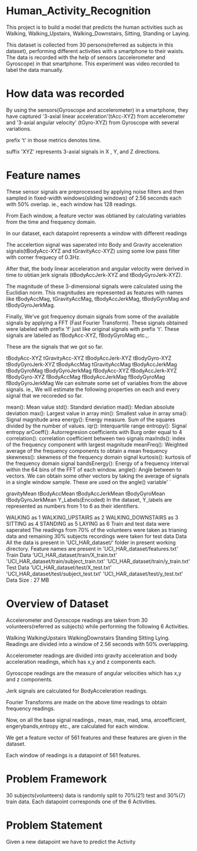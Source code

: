 # Human_Activity_Recognition


This project is to build a model that predicts the human activities such as Walking, Walking_Upstairs, Walking_Downstairs, Sitting, Standing or Laying.

This dataset is collected from 30 persons(referred as subjects in this dataset), performing different activities with a smartphone to their waists. The data is recorded with the help of sensors (accelerometer and Gyroscope) in that smartphone. This experiment was video recorded to label the data manually.

# How data was recorded
By using the sensors(Gyroscope and accelerometer) in a smartphone, they have captured '3-axial linear acceleration'(tAcc-XYZ) from accelerometer and '3-axial angular velocity' (tGyro-XYZ) from Gyroscope with several variations.

prefix 't' in those metrics denotes time.

suffix 'XYZ' represents 3-axial signals in X , Y, and Z directions.

# Feature names
These sensor signals are preprocessed by applying noise filters and then sampled in fixed-width windows(sliding windows) of 2.56 seconds each with 50% overlap. ie., each window has 128 readings.

From Each window, a feature vector was obtianed by calculating variables from the time and frequency domain.

In our dataset, each datapoint represents a window with different readings

The accelertion signal was saperated into Body and Gravity acceleration signals(tBodyAcc-XYZ and tGravityAcc-XYZ) using some low pass filter with corner frequecy of 0.3Hz.

After that, the body linear acceleration and angular velocity were derived in time to obtian jerk signals (tBodyAccJerk-XYZ and tBodyGyroJerk-XYZ).

The magnitude of these 3-dimensional signals were calculated using the Euclidian norm. This magnitudes are represented as features with names like tBodyAccMag, tGravityAccMag, tBodyAccJerkMag, tBodyGyroMag and tBodyGyroJerkMag.

Finally, We've got frequency domain signals from some of the available signals by applying a FFT (Fast Fourier Transform). These signals obtained were labeled with prefix 'f' just like original signals with prefix 't'. These signals are labeled as fBodyAcc-XYZ, fBodyGyroMag etc.,.

These are the signals that we got so far.

tBodyAcc-XYZ
tGravityAcc-XYZ
tBodyAccJerk-XYZ
tBodyGyro-XYZ
tBodyGyroJerk-XYZ
tBodyAccMag
tGravityAccMag
tBodyAccJerkMag
tBodyGyroMag
tBodyGyroJerkMag
fBodyAcc-XYZ
fBodyAccJerk-XYZ
fBodyGyro-XYZ
fBodyAccMag
fBodyAccJerkMag
fBodyGyroMag
fBodyGyroJerkMag
We can esitmate some set of variables from the above signals. ie., We will estimate the following properties on each and every signal that we recoreded so far.

mean(): Mean value
std(): Standard deviation
mad(): Median absolute deviation
max(): Largest value in array
min(): Smallest value in array
sma(): Signal magnitude area
energy(): Energy measure. Sum of the squares divided by the number of values.
iqr(): Interquartile range
entropy(): Signal entropy
arCoeff(): Autorregresion coefficients with Burg order equal to 4
correlation(): correlation coefficient between two signals
maxInds(): index of the frequency component with largest magnitude
meanFreq(): Weighted average of the frequency components to obtain a mean frequency
skewness(): skewness of the frequency domain signal
kurtosis(): kurtosis of the frequency domain signal
bandsEnergy(): Energy of a frequency interval within the 64 bins of the FFT of each window.
angle(): Angle between to vectors.
We can obtain some other vectors by taking the average of signals in a single window sample. These are used on the angle() variable' `

gravityMean
tBodyAccMean
tBodyAccJerkMean
tBodyGyroMean
tBodyGyroJerkMean
Y_Labels(Encoded)
In the dataset, Y_labels are represented as numbers from 1 to 6 as their identifiers.

WALKING as 1
WALKING_UPSTAIRS as 2
WALKING_DOWNSTAIRS as 3
SITTING as 4
STANDING as 5
LAYING as 6
Train and test data were saperated
The readings from 70% of the volunteers were taken as trianing data and remaining 30% subjects recordings were taken for test data
Data
All the data is present in 'UCI_HAR_dataset/' folder in present working directory.
Feature names are present in 'UCI_HAR_dataset/features.txt'
Train Data
'UCI_HAR_dataset/train/X_train.txt'
'UCI_HAR_dataset/train/subject_train.txt'
'UCI_HAR_dataset/train/y_train.txt'
Test Data
'UCI_HAR_dataset/test/X_test.txt'
'UCI_HAR_dataset/test/subject_test.txt'
'UCI_HAR_dataset/test/y_test.txt'
Data Size :
27 MB

# Overview of Dataset
Accelerometer and Gyroscope readings are taken from 30 volunteers(referred as subjects) while performing the following 6 Activities.

Walking
WalkingUpstairs
WalkingDownstairs
Standing
Sitting
Lying.
Readings are divided into a window of 2.56 seconds with 50% overlapping.

Accelerometer readings are divided into gravity acceleration and body acceleration readings, which has x,y and z components each.

Gyroscope readings are the measure of angular velocities which has x,y and z components.

Jerk signals are calculated for BodyAcceleration readings.

Fourier Transforms are made on the above time readings to obtain frequency readings.

Now, on all the base signal readings., mean, max, mad, sma, arcoefficient, engerybands,entropy etc., are calculated for each window.

We get a feature vector of 561 features and these features are given in the dataset.

Each window of readings is a datapoint of 561 features.

# Problem Framework
30 subjects(volunteers) data is randomly split to 70%(21) test and 30%(7) train data.
Each datapoint corresponds one of the 6 Activities.
# Problem Statement
Given a new datapoint we have to predict the Activity
